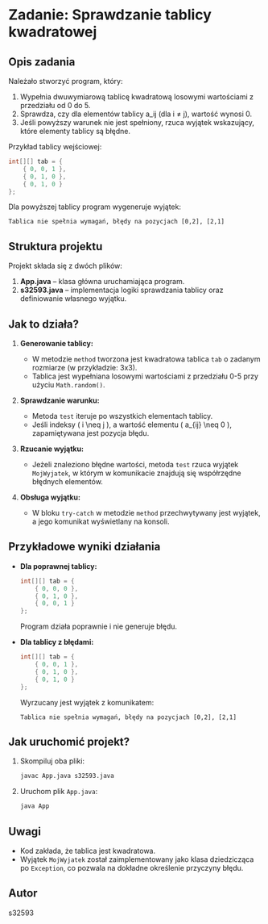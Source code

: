# Zadanie: Sprawdzanie tablicy kwadratowej

## Opis zadania
Należało stworzyć program, który:
1. Wypełnia dwuwymiarową tablicę kwadratową losowymi wartościami z przedziału od 0 do 5.
2. Sprawdza, czy dla elementów tablicy a_ij (dla i ≠ j), wartość wynosi 0.
3. Jeśli powyższy warunek nie jest spełniony, rzuca wyjątek wskazujący, które elementy tablicy są błędne.

Przykład tablicy wejściowej:
```java
int[][] tab = {
    { 0, 0, 1 },
    { 0, 1, 0 },
    { 0, 1, 0 }
};
```

Dla powyższej tablicy program wygeneruje wyjątek:
```
Tablica nie spełnia wymagań, błędy na pozycjach [0,2], [2,1]
```

## Struktura projektu

Projekt składa się z dwóch plików:
1. **App.java** – klasa główna uruchamiająca program.
2. **s32593.java** – implementacja logiki sprawdzania tablicy oraz definiowanie własnego wyjątku.

## Jak to działa?

1. **Generowanie tablicy:**
   - W metodzie `method` tworzona jest kwadratowa tablica `tab` o zadanym rozmiarze (w przykładzie: 3x3).
   - Tablica jest wypełniana losowymi wartościami z przedziału 0-5 przy użyciu `Math.random()`.

2. **Sprawdzanie warunku:**
   - Metoda `test` iteruje po wszystkich elementach tablicy.
   - Jeśli indeksy \( i \neq j \), a wartość elementu \( a_{ij} \neq 0 \), zapamiętywana jest pozycja błędu.

3. **Rzucanie wyjątku:**
   - Jeżeli znaleziono błędne wartości, metoda `test` rzuca wyjątek `MojWyjatek`, w którym w komunikacie znajdują się współrzędne błędnych elementów.

4. **Obsługa wyjątku:**
   - W bloku `try-catch` w metodzie `method` przechwytywany jest wyjątek, a jego komunikat wyświetlany na konsoli.

## Przykładowe wyniki działania
- **Dla poprawnej tablicy:**
  ```java
  int[][] tab = {
      { 0, 0, 0 },
      { 0, 1, 0 },
      { 0, 0, 1 }
  };
  ```
  Program działa poprawnie i nie generuje błędu.

- **Dla tablicy z błędami:**
  ```java
  int[][] tab = {
      { 0, 0, 1 },
      { 0, 1, 0 },
      { 0, 1, 0 }
  };
  ```
  Wyrzucany jest wyjątek z komunikatem:
  ```
  Tablica nie spełnia wymagań, błędy na pozycjach [0,2], [2,1]
  ```

## Jak uruchomić projekt?
1. Skompiluj oba pliki:
   ```bash
   javac App.java s32593.java
   ```
2. Uruchom plik `App.java`:
   ```bash
   java App
   ```

## Uwagi
- Kod zakłada, że tablica jest kwadratowa.
- Wyjątek `MojWyjatek` został zaimplementowany jako klasa dziedzicząca po `Exception`, co pozwala na dokładne określenie przyczyny błędu.

## Autor
s32593
```


